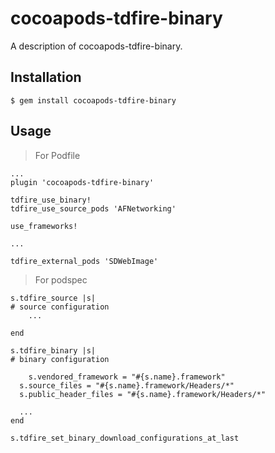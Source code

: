# cocoapods-tdfire-binary

A description of cocoapods-tdfire-binary.

## Installation

    $ gem install cocoapods-tdfire-binary

## Usage

> For Podfile

```
...
plugin 'cocoapods-tdfire-binary'

tdfire_use_binary!
tdfire_use_source_pods 'AFNetworking'

use_frameworks!

...

tdfire_external_pods 'SDWebImage'

```

> For podspec

```
s.tdfire_source |s|
# source configuration
	...

end

s.tdfire_binary |s|
# binary configuration

	s.vendored_framework = "#{s.name}.framework"
  s.source_files = "#{s.name}.framework/Headers/*"
  s.public_header_files = "#{s.name}.framework/Headers/*"

  ...
end

s.tdfire_set_binary_download_configurations_at_last
```
